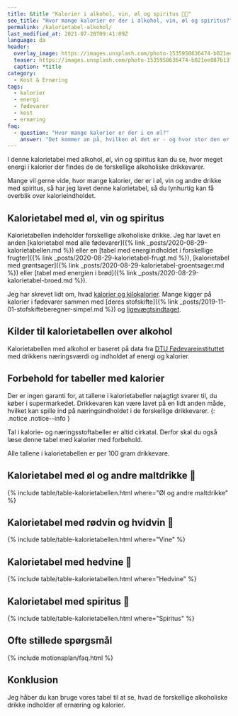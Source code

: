 ```yaml
---
title: &title "Kalorier i alkohol, vin, øl og spiritus 🍺🍷"
seo_title: "Hvor mange kalorier er der i alkohol, vin, øl og spiritus?"
permalink: /kalorietabel-alkohol/
last_modified_at: 2021-07-28T09:41:09Z
language: da
header:
  overlay_image: https://images.unsplash.com/photo-1535958636474-b021ee887b13?ixlib=rb-1.2.1&ixid=MnwxMjA3fDB8MHxwaG90by1wYWdlfHx8fGVufDB8fHx8&auto=format&fit=crop&h=630&w=1200&q=10
  teaser: https://images.unsplash.com/photo-1535958636474-b021ee887b13?ixlib=rb-1.2.1&ixid=MnwxMjA3fDB8MHxwaG90by1wYWdlfHx8fGVufDB8fHx8&auto=format&fit=crop&h=300&w=400&q=10
  caption: *title
category:
  - Kost & Ernæring
tags:
  - kalorier
  - energi
  - fødevarer
  - kost
  - ernæring
faq:
  - question: "Hvor mange kalorier er der i en øl?"
    answer: "Det kommer an på, hvilken øl det er - og hvor stor den er. I en Carlsberg Pilsner fadøl med 568 ml på 4.6% alkohol er der 211 kcal."
---
```


I denne kalorietabel med alkohol, øl, vin og spiritus kan du se, hvor meget energi i kalorier der findes de de forskellige alkoholiske drikkevarer.

Mange vil gerne vide, hvor mange kalorier, der er i øl, vin og andre drikke med spiritus, så har jeg lavet denne kalorietabel, så du lynhurtig kan få overblik over kalorieindholdet.

## Kalorietabel med øl, vin og spiritus

Kalorietabellen indeholder forskellige alkoholiske drikke. Jeg har lavet en anden [kalorietabel med alle fødevarer]({% link _posts/2020-08-29-kalorietabellen.md %}) eller en [tabel med energiindholdet i forskellige frugter]({% link _posts/2020-08-29-kalorietabel-frugt.md %}), [kalorietabel med grøntsager]({% link _posts/2020-08-29-kalorietabel-groentsager.md %}) eller [tabel med energien i brød]({% link _posts/2020-08-29-kalorietabel-broed.md %}).

Jeg har skrevet lidt om, hvad [kalorier og kilokalorier](/hvad-er-kalorier/). Mange kigger på kalorier i fødevarer sammen med [deres stofskifte]({% link _posts/2019-11-01-stofskifteberegner-simpel.md %}) og [ligevægtsindtaget](/ligevaegtsindtag-beregner/).

## Kilder til kalorietabellen over alkohol

Kalorietabellen med alkohol er baseret på data fra [DTU Fødevareinstituttet](https://frida.fooddata.dk) med drikkens næringsværdi og indholdet af energi og kalorier.

## Forbehold for tabeller med kalorier

Der er ingen garanti for, at tallene i kalorietabeller nøjagtigt svarer til, du køber i supermarkedet. Drikkevaren kan være lavet på en lidt anden måde, hvilket kan spille ind på næringsindholdet i de forskellige drikkevarer.
{: .notice .notice--info }

Tal i kalorie- og næringsstoftabeller er altid cirkatal. Derfor skal du også læse denne tabel med kalorier med forbehold. 

Alle tallene i kalorietabellen er per 100 gram drikkevare.

## Kalorietabel med øl og andre maltdrikke 🍺

{% include table/table-kalorietabellen.html where="Øl og andre maltdrikke" %}

## Kalorietabel med rødvin og hvidvin 🍷

{% include table/table-kalorietabellen.html where="Vine" %}

## Kalorietabel med hedvine 🥂

{% include table/table-kalorietabellen.html where="Hedvine" %}

## Kalorietabel med spiritus 🥂

{% include table/table-kalorietabellen.html where="Spiritus" %}

## Ofte stillede spørgsmål

{% include motionsplan/faq.html %}

## Konklusion

Jeg håber du kan bruge vores tabel til at se, hvad de forskellige alkoholiske drikke indholder af ernæring og kalorier.
